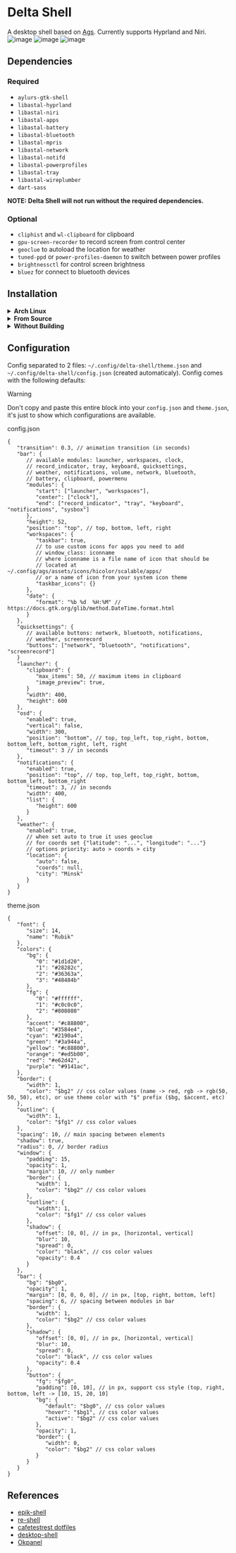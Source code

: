 # Delta Shell

A desktop shell based on [Ags](https://github.com/Aylur/ags). Currently supports Hyprland and Niri.
![image](https://i.imgur.com/Y6stuGl.png)
![image](https://i.imgur.com/hBdbgCe.png)
![image](https://i.imgur.com/tUD8NLv.png)

## Dependencies

### Required

- `aylurs-gtk-shell`
- `libastal-hyprland`
- `libastal-niri`
- `libastal-apps`
- `libastal-battery`
- `libastal-bluetooth`
- `libastal-mpris`
- `libastal-network`
- `libastal-notifd`
- `libastal-powerprofiles`
- `libastal-tray`
- `libastal-wireplumber`
- `dart-sass`

**NOTE: Delta Shell will not run without the required dependencies.**

### Optional

- `cliphist` and `wl-clipboard` for clipboard
- `gpu-screen-recorder` to record screen from control center
- `geoclue` to autoload the location for weather
- `tuned-ppd` or `power-profiles-daemon` to switch between power profiles
- `brightnessctl` for control screen brightness
- `bluez` for connect to bluetooth devices

## Installation

<details>
<summary><b>Arch Linux</b></summary>

1. Installation dependencies and delta-shell

```bash
yay -S delta-shell-git libastal-niri-git aylurs-gtk-shell-git libastal-meta brightnessctl dart-sass fd bluez tuned-ppd cliphist gpu-screen-recorder wl-clipboard
```

2. Run and usage with command

```bash
delta-shell
```

</details>

<details>
<summary><b>From Source</b></summary>

1. Build the delta-shell

```bash
git clone https://github.com/Sinomor/delta-shell.git
cd delta-shell
meson setup build
meson install -C build
```

2. Run and usage with command

```bash
delta-shell
```

</details>

<details>
<summary><b>Without Building</b></summary>

1. Clone and run

```bash
git clone https://github.com/Sinomor/delta-shell.git
cd delta-shell
./run-dev.sh
```

2. Usage with command

```bash
astal -i delta-shell *command*
```

</details>

## Configuration

Config separated to 2 files: `~/.config/delta-shell/theme.json` and `~/.config/delta-shell/config.json` (created automaticaly).
Config comes with the following defaults:

> [!WARNING]
> Don't copy and paste this entire block into your `config.json` and `theme.json`, it's just to show which configurations are available.

config.json

```
{
   "transition": 0.3, // animation transition (in seconds)
   "bar": {
      // available modules: launcher, workspaces, clock,
      // record_indicator, tray, keyboard, quicksettings,
      // weather, notifications, volume, network, bluetooth,
      // battery, clipboard, powermenu
      "modules": {
         "start": ["launcher", "workspaces"],
         "center": ["clock"],
         "end": ["record_indicator", "tray", "keyboard", "notifications", "sysbox"]
      },
      "height": 52,
      "position": "top", // top, bottom, left, right
      "workspaces": {
         "taskbar": true,
         // to use custom icons for apps you need to add
         // window_class: iconname
         // where iconname is a file name of icon that should be
         // located at ~/.config/ags/assets/icons/hicolor/scalable/apps/
         // or a name of icon from your system icon theme
         "taskbar_icons": {}
      },
      "date": {
         "format": "%b %d  %H:%M" // https://docs.gtk.org/glib/method.DateTime.format.html
      }
   },
   "quicksettings": {
      // available buttons: network, bluetooth, notifications,
      // weather, screenrecord
      "buttons": ["network", "bluetooth", "notifications", "screenrecord"]
   }
   "launcher": {
      "clipboard": {
         "max_items": 50, // maximum items in clipboard
         "image_preview": true,
      }
      "width": 400,
      "height": 600
   },
   "osd": {
      "enabled": true,
      "vertical": false,
      "width": 300,
      "position": "bottom", // top, top_left, top_right, bottom, bottom_left, bottom_right, left, right
      "timeout": 3 // in seconds
   },
   "notifications": {
      "enabled": true,
      "position": "top", // top, top_left, top_right, bottom, bottom_left, bottom_right
      "timeout": 3, // in seconds
      "width": 400,
      "list": {
         "height": 600
      }
   },
   "weather": {
      "enabled": true,
      // when set auto to true it uses geoclue
      // for coords set {"latitude": "...", "longitude": "..."}
      // options priority: auto > coords > city
      "location": {
         "auto": false,
         "coords": null,
         "city": "Minsk"
      }
   }
}
```

theme.json

```
{
   "font": {
      "size": 14,
      "name": "Rubik"
   },
   "colors": {
      "bg": {
         "0": "#1d1d20",
         "1": "#28282c",
         "2": "#36363a",
         "3": "#48484b"
      },
      "fg": {
         "0": "#ffffff",
         "1": "#c0c0c0",
         "2": "#808080"
      },
      "accent": "#c88800",
      "blue": "#3584e4",
      "cyan": "#2190a4",
      "green": "#3a944a",
      "yellow": "#c88800",
      "orange": "#ed5b00",
      "red": "#e62d42",
      "purple": "#9141ac",
   },
   "border": {
      "width": 1,
      "color": "$bg2" // css color values (name -> red, rgb -> rgb(50, 50, 50), etc), or use theme color with "$" prefix ($bg, $accent, etc)
   },
   "outline": {
      "width": 1,
      "color": "$fg1" // css color values
   },
   "spacing": 10, // main spacing between elements
   "shadow": true,
   "radius": 0, // border radius
   "window": {
      "padding": 15,
      "opacity": 1,
      "margin": 10, // only number
      "border": {
         "width": 1,
         "color": "$bg2" // css color values
      },
      "outline": {
         "width": 1,
         "color": "$fg1" // css color values
      },
      "shadow": {
         "offset": [0, 0], // in px, [horizontal, vertical]
         "blur": 10,
         "spread": 0,
         "color": "black", // css color values
         "opacity": 0.4
      }
   },
   "bar": {
      "bg": "$bg0",
      "opacity": 1,
      "margin": [0, 0, 0, 0], // in px, [top, right, bottom, left]
      "spacing": 6, // spacing between modules in bar
      "border": {
         "width": 1,
         "color": "$bg2" // css color values
      },
      "shadow": {
         "offset": [0, 0], // in px, [horizontal, vertical]
         "blur": 10,
         "spread": 0,
         "color": "black", // css color values
         "opacity": 0.4
      },
      "button": {
         "fg": "$fg0",
         "padding": [0, 10], // in px, support css style (top, right, bottom, left -> [10, 15, 20, 10]
         "bg": {
            "default": "$bg0", // css color values
            "hover": "$bg1", // css color values
            "active": "$bg2" // css color values
         },
         "opacity": 1,
         "border": {
            "width": 0,
            "color": "$bg2" // css color values
         }
      }
   }
}
```

## References

- [epik-shell](https://github.com/ezerinz/epik-shell/)
- [re-shell](https://github.com/ReStranger/re-shell)
- [cafetestrest dotfiles](https://github.com/cafetestrest/nixos)
- [desktop-shell](https://github.com/Mabi19/desktop-shell)
- [Okpanel](https://github.com/JohnOberhauser/OkPanel)
